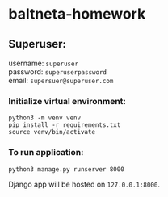 # baltneta-homework

## Superuser:
username: `superuser` \
password: `superuserpassword` \
email: `supersuer@superuser.com`

### Initialize virtual environment:
```
python3 -m venv venv
pip install -r requirements.txt
source venv/bin/activate
```

### To run application:
```
python3 manage.py runserver 8000
```

Django app will be hosted on `127.0.0.1:8000`.